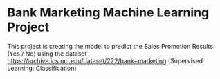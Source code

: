# Bank Marketing Machine Learning Project 
This project is creating the model to predict the Sales Promotion Results (Yes / No) using the dataset https://archive.ics.uci.edu/dataset/222/bank+marketing
(Supervised Learning: Classification)


